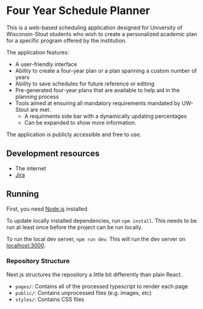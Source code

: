 # Four Year Schedule Planner
This is a web-based scheduling application designed for University of Wisconsin-Stout students who wish to create a personalized academic plan for a specific program offered by the institution.

The application features:
- A user-friendly interface
- Ability to create a four-year plan or a plan spanning a custom number of years 
- Ability to save schedules for future reference or editing
- Pre-generated four-year plans that are available to help aid in the planning process
- Tools aimed at ensuring all mandatory requirements mandated by UW-Stout are met.
    - A requirments side bar with a dynamically updating percentages
    - Can be expanded to show more information.

The application is publicly accessible and free to use.
## Development resources
- The internet
- [Jira](https://academic-cs458.atlassian.net/jira/software/projects/AR/boards/1/backlog)

## Running

First, you need [Node.js](https://nodejs.org/en/download/) installed.

To update locally installed dependencies, run `npm install`. This needs to be
run at least once before the project can be run locally.

To run the local dev server, `npm run dev`. This will run the dev server on
[localhost:3000](http://localhost:3000/).

### Repository Structure

Next.js structures the repository a little bit differently than plain React.

- `pages/`: Contains all of the processed typescript to render each page
- `public/`: Contains unprocessed files (e.g. images, etc)
- `styles/`: Contains CSS files


